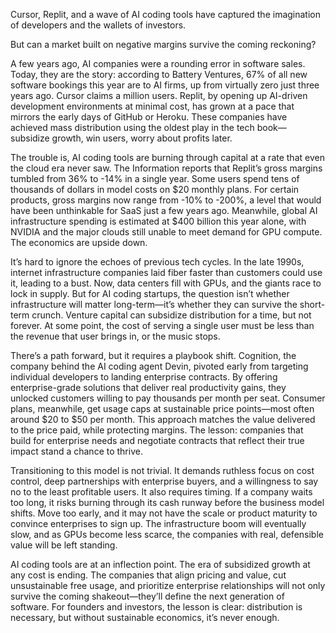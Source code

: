 Cursor, Replit, and a wave of AI coding tools have captured the imagination of developers and the wallets of investors.

But can a market built on negative margins survive the coming reckoning?

A few years ago, AI companies were a rounding error in software sales. Today, they are the story: according to Battery Ventures, 67% of all new software bookings this year are to AI firms, up from virtually zero just three years ago. Cursor claims a million users. Replit, by opening up AI-driven development environments at minimal cost, has grown at a pace that mirrors the early days of GitHub or Heroku. These companies have achieved mass distribution using the oldest play in the tech book—subsidize growth, win users, worry about profits later.

The trouble is, AI coding tools are burning through capital at a rate that even the cloud era never saw. The Information reports that Replit’s gross margins tumbled from 36% to -14% in a single year. Some users spend tens of thousands of dollars in model costs on $20 monthly plans. For certain products, gross margins now range from -10% to -200%, a level that would have been unthinkable for SaaS just a few years ago. Meanwhile, global AI infrastructure spending is estimated at $400 billion this year alone, with NVIDIA and the major clouds still unable to meet demand for GPU compute. The economics are upside down.

It’s hard to ignore the echoes of previous tech cycles. In the late 1990s, internet infrastructure companies laid fiber faster than customers could use it, leading to a bust. Now, data centers fill with GPUs, and the giants race to lock in supply. But for AI coding startups, the question isn’t whether infrastructure will matter long-term—it’s whether they can survive the short-term crunch. Venture capital can subsidize distribution for a time, but not forever. At some point, the cost of serving a single user must be less than the revenue that user brings in, or the music stops.

There’s a path forward, but it requires a playbook shift. Cognition, the company behind the AI coding agent Devin, pivoted early from targeting individual developers to landing enterprise contracts. By offering enterprise-grade solutions that deliver real productivity gains, they unlocked customers willing to pay thousands per month per seat. Consumer plans, meanwhile, get usage caps at sustainable price points—most often around $20 to $50 per month. This approach matches the value delivered to the price paid, while protecting margins. The lesson: companies that build for enterprise needs and negotiate contracts that reflect their true impact stand a chance to thrive.

Transitioning to this model is not trivial. It demands ruthless focus on cost control, deep partnerships with enterprise buyers, and a willingness to say no to the least profitable users. It also requires timing. If a company waits too long, it risks burning through its cash runway before the business model shifts. Move too early, and it may not have the scale or product maturity to convince enterprises to sign up. The infrastructure boom will eventually slow, and as GPUs become less scarce, the companies with real, defensible value will be left standing.

AI coding tools are at an inflection point. The era of subsidized growth at any cost is ending. The companies that align pricing and value, cut unsustainable free usage, and prioritize enterprise relationships will not only survive the coming shakeout—they’ll define the next generation of software. For founders and investors, the lesson is clear: distribution is necessary, but without sustainable economics, it’s never enough.